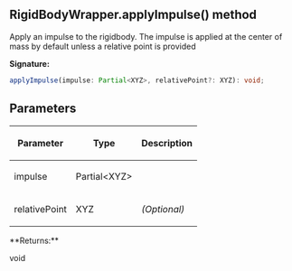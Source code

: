 
## RigidBodyWrapper.applyImpulse() method

Apply an impulse to the rigidbody. The impulse is applied at the center of mass by default unless a relative point is provided

**Signature:**

```typescript
applyImpulse(impulse: Partial<XYZ>, relativePoint?: XYZ): void;
```

## Parameters

<table><thead><tr><th>

Parameter


</th><th>

Type


</th><th>

Description


</th></tr></thead>
<tbody><tr><td>

impulse


</td><td>

Partial&lt;XYZ&gt;


</td><td>


</td></tr>
<tr><td>

relativePoint


</td><td>

XYZ


</td><td>

_(Optional)_


</td></tr>
</tbody></table>
**Returns:**

void

